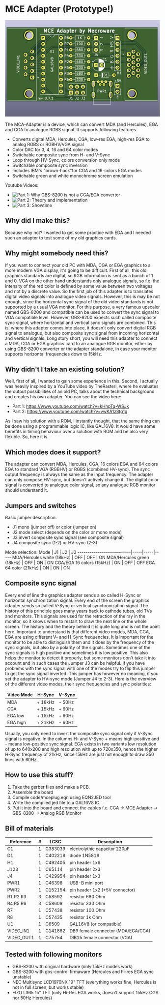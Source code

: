 # MCE Adapter (Prototype!)

![MCE Adapter](shim/mce-adapter-pcb.png)

The MCA-Adapter is a device, which can convert MDA (and Hercules), EGA and CGA
to analogue RGBS signal. It supports following features.

- Converts digital MDA, Hercules, CGA, low-res EGA, high-res EGA  to analog RGBS or RGBHV/VGA signal
- Color DAC for 3, 4, 16 and 64 color modes
- Switchable composite sync from H- and V-Sync
- Loop through HV-Sync, colors conversion only mode
- Switchable composite sync inversion
- Includes IBM's "brown-hack"for CGA and 16-colors EGA modes
- Switchable green and white monochrome screen emulation

Youtube Videos:
- ![Part 1: Why GBS-8200 is not a CGA/EGA converter](https://youtu.be/7c3yLX52ZEs)
- ![Part 2: Theory and implementation](https://youtu.be/aUFKB4b5KpE)
- ![Part 3: Showtime](https://youtu.be/F1685u-QQ0k)

## Why did I make this?

Because why not? I wanted to get some practice with EDA and I needed such an
adapter to test some of my old graphics cards.

## Why might somebody need this?

If you want to connect your old PC with MDA, CGA or EGA graphics to a more
modern VGA display, it's going to be difficult. First of all, this old graphics
standards are digital, so RGB information is sent as a bunch of 1 and 0. VGA on
the other hand understands only analogue signals, so f.e. the intensity of the red
color is defined by some value between two voltages and not by a discrete value.
So the first job of this adapter is to translates digital video signals into
analogue video signals. However, this is may be not enough, since the horizontal
sync signal of the old video standards is not supported by a usual VGA monitor.
For this purpose, a very famous upscaler named GBS-8200 and compatible can be
used to convert the sync signal to VGA compatible level.  However, GBS-8200
expects such called composite sync signal, where horizontal and vertical sync
signals are combined. This is, where this adapter comes into place, it doesn't
only convert digital RGB signal to analogue, but also composite sync signal from
incoming horizontal and vertical signals. Long story short, you will need this
adapter to connect a MDA, CGA or EGA graphics card to an analogue RGB monitor,
either by using GBS-8200 converter or the adapter standalone, in case your
monitor supports horizontal frequencies down to 15kHz.

## Why didn't I take an existing solution?

Well, first of all, I wanted to gain some experience in this. Second, I actually
was heavily inspired by a YouTube video by TheRasteri, where he evaluates the
output possibilities of an old PC, talks about the technical background and
creates his own adapter. You can see the video here:

* Part 1: https://www.youtube.com/watch?v=kHhpTq-WSJk
* Part 2: https://www.youtube.com/watch?v=vwKA1z8tg1g

As I saw his solution with a ROM, I instantly thought, that the same thing can
be done using a programmable logic IC, like GAL16V8. It would have some benefits
in timing behaviour over a solution with ROM and be also very flexible. So, here
it is.

## Which modes does it support?

The adapter can convert MDA, Hercules, CGA, 16 colors EGA and 64 colors EGA to
standard VGA (RGBHV) or RGBS (combined HV-sync). The sync output frequency is
always the same as the input frequency. The adapter can only compose HV-sync,
but doesn't actively change it. The digital color signal is converted to analogue
color signal, so any analogue RGB monitor should understand it.

## Jumpers and switches

Basic jumper description:
* J1 mono (jumper off) or color (jumper on)
* J2 mode select (depends on the color or mono mode)
* J3 invert composite sync signal (see composite signal)
* J4 composite sync (1-2) or HV-sync (2-3)

Mode selection:
Mode                       | J1  | J2  | J3
---------------------------|-----|-----|-----
MDA/Hercules white (18kHz) | OFF | OFF | ON
MDA/Hercules green (18kHz) | OFF | ON  | ON
CGA/EGA 16 colors (15kHz)  | ON  | OFF | OFF
EGA 64 color (21kHz)       | ON  | ON  | ON

## Composite sync signal

Every end of line the graphics adapter sends a so called H-Sync or horizontal
synchronization signal. Every end of the screen the graphics adapter sends so
called V-Sync or vertical synchronization signal. The history of this principle
goes many years back to cathode tubes, old TVs and monitors. This signals are
used for the retraction of the ray in the monitor, so it knows when to restart
to draw the next line or the whole screen. The history and the theory behind it
is quite long and is not the point here. Important to understand is that
different video modes, MDA, CGA, EGA are using different V- and H-Sync
frequencies. It is important for the monitor to be able to distinguish them and
it does by the frequency of the sync signals, but also by a polarity of the
signals. Sometimes one of the sync signals is high positive and sometimes it is
low positive. This also helps the monitor to detect it properly, but some
monitors don't take it into account and in such cases the Jumper J3 can be
helpful. If you have problems with the sync signal with one of the modes try to
flip this jumper to get the sync signal inverted. This jumper has however no
meaning, if you set the adapter to HV-sync mode (Jumper J4 to 2-3). Here is the
overview of the different video modes, their sync frequencies and sync
polarities:

Video Mode | H-Sync  | V-Sync
-----------|---------|-------
MDA        | + 18kHz | - 50Hz
CGA        | + 15kHz | + 60Hz
EGA low    | + 15kHz | + 60Hz
EGA high   | + 21kHz | - 60Hz

Usually, you only need to invert the composite sync signal only if V-Sync signal
is negative. In the columns H- and V-Sync + means high-positive and - means
low-positive sync signal. EGA exists in two variants low resolution of up to
640x200 and high resolution with up to 720x350, hence the higher H-Sync
frequency of 21kHz, since 15kHz are just not enough to draw 350 lines with 60Hz.

## How to use this stuff?

1. Take the gerber files and make a PCB.
2. Assemble the board
3. Compile code/mceplug.eqn using EQN2JED tool
4. Write the compiled jed file to a GAL16V8 IC
5. Put it into the board and connect the cables
   f.e. CGA -> MCE Adapter -> GBS-8200 -> Analog RGB Monitor

## Bill of materials

Reference  |#  |LCSC   |Description
-----------|---|-------|-------------------------------------
C1         |1  |C383039|electrolythic capacitor 220µF
D1         |1  |C402218|diode 1N5819
H1         |1  |C492405|pin header 1x6
J123       |1  |C65114 |pin header 2x3
J4         |1  |C429954|pin header 1x3
PWR1       |1  |C46398 |USB-B mini port
PWR2       |1  |C152154|pin header 1x2 (+5V connector)
R1 R2 R3   |3  |C58592 |resistor 680 Ohm
R4 R5 R6   |3  |C58608 |resistor 330 Ohm
R7         |1  |C57438 |resistor 100 Ohm
R8         |1  |C57435 |resistor 1k Ohm
U1         |1  |C6509  |GAL16V8 (or compatible)
VIDEO_IN1  |1  |C141882|DB9 female connector (MDA/EGA/CGA)
VIDEO_OUT1 |1  |C75754 |DIB15 female connector (VGA)

## Tested with following monitors
- GBS-8200 with original hardware (only 15kHz modes work)
- GBS-8200 with gbs-control firmaware (Hercules and hi-res EGA sync unstable)
- NEC Multisync LCD1970NX 19" TFT (everything works fine, Hercules is not in full screen, but works stable)
- EIZO L365 15" TFT (only Hi-Res EGA works, doesn't support 15kHz CGA nor 50Hz Hercules)

